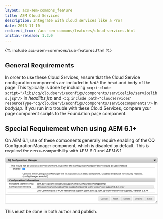 ```yaml
---
layout: acs-aem-commons_feature
title: AEM Cloud Services
description: Integrate with cloud services like a Pro!
date: 2013-11-10
redirect_from: /acs-aem-commons/features/cloud-services.html
initial-release: 1.2.0
---
```


{% include acs-aem-commons/sub-features.html %}

## General Requirements

In order to use these Cloud Services, ensure that the Cloud Service configuration components are included in *both* the head and body of the page. This typically is done by including `<cq:include script="/libs/cq/cloudserviceconfigs/components/servicelibs/servicelibs.jsp"/>` in _headlibs.jsp_ and `<cq:include path="cloudservices" resourceType="cq/cloudserviceconfigs/components/servicecomponents"/>` in _body.jsp_. If you run into trouble with these Cloud Services, compare your page component scripts to the Foundation page component.

## Special Requirement when using AEM 6.1+

On AEM 6.1, use of these components generally require enabling of the CQ Configuration Manager component, which is disabled by default. This is required for cross-compatibility with AEM 6.0 and AEM 6.1.

![image](images/enable-configuration-manager.png)

This must be done in both author and publish.

